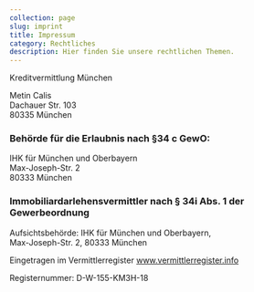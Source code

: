 ```yaml
---
collection: page
slug: imprint
title: Impressum
category: Rechtliches
description: Hier finden Sie unsere rechtlichen Themen.
---
```

Kreditvermittlung München

Metin Calis\
Dachauer Str. 103\
80335 München

### **Behörde für die Erlaubnis nach §34 c GewO:**

IHK für München und Oberbayern\
Max-Joseph-Str. 2\
80333 München

### Immobiliardarlehensvermittler nach § 34i Abs. 1 der Gewerbeordnung

Aufsichtsbehörde: IHK für München und Oberbayern, \
Max-Joseph-Str. 2, 80333 München

Eingetragen im Vermittlerregister www.vermittlerregister.info

Registernummer: D-W-155-KM3H-18